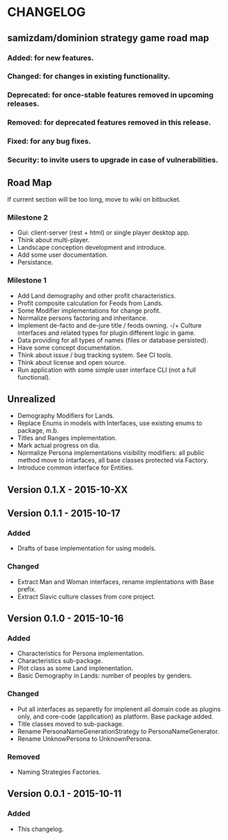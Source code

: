 # CHANGELOG

## samizdam/dominion strategy game road map

### Added: for new features.
### Changed: for changes in existing functionality.
### Deprecated: for once-stable features removed in upcoming releases.
### Removed: for deprecated features removed in this release.
### Fixed: for any bug fixes.
### Security: to invite users to upgrade in case of vulnerabilities.

## Road Map
If current section will be too long, move to wiki on bitbucket. 

### Milestone 2
- Gui: client-server (rest + html) or single player desktop app.
- Think about multi-player. 
- Landscape conception development and introduce. 
- Add some user documentation. 
- Persistance. 

### Milestone 1
- Add Land demography and other profit characteristics. 
- Profit composite calculation for Feods from Lands. 
- Some Modifier implementations for change profit.  
- Normalize persons factoring and inheritance. 	
- Implement de-facto and de-jure title / feods owning. 
-/+ Culture interfaces and related types for plugin different logic in game. 
- Data providing for all types of names (files or database persisted). 
- Have some concept documentation.
- Think about issue / bug tracking system. See CI tools. 
- Think about license and open source. 
- Run application with some simple user interface CLI (not a full functional).   

## Unrealized   
- Demography Modifiers for Lands.
- Replace Enums in models with Interfaces, use existing enums to package, m.b.
- Titles and Ranges implementation. 
- Mark actual progress on dia.   
- Normalize Persona implementations visibility modifiers: all public method move to intarfaces, all base classes protected via Factory.     
- Introduce common interface for Entities. 

## Version 0.1.X - 2015-10-XX


## Version 0.1.1 - 2015-10-17
### Added
- Drafts of base implementation for using models.

### Changed
- Extract Man and Woman interfaces, rename implentations with Base prefix. 
- Extract Slavic culture classes from core project. 

## Version 0.1.0 - 2015-10-16
### Added
- Characteristics for Persona implementation.
- Characteristics sub-package.
- Plot class as some Land implenentation.
- Basic Demography in Lands: number of peoples by genders. 

### Changed
- Put all interfaces as separetly for implenent all domain code as plugins only, and core-code (application) as platform. Base package added. 
- Title classes moved to sub-package. 
- Rename PersonaNameGenerationStrategy to PersonaNameGenerator. 
- Rename UnknowPersona to UnknownPersona. 

### Removed
- Naming Strategies Factories. 

## Version 0.0.1 - 2015-10-11
### Added 
- This changelog.  